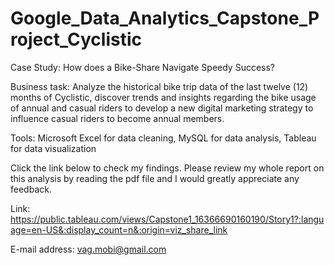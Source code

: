 # Google_Data_Analytics_Capstone_Project_Cyclistic
Case Study: How does a Bike-Share Navigate Speedy Success?

Business task: Analyze the historical bike trip data of the last twelve (12) months of Cyclistic, discover trends and insights regarding the bike usage of annual and casual riders to develop a new digital marketing strategy to influence casual riders to become annual members.

Tools: Microsoft Excel for data cleaning, MySQL for data analysis, Tableau for data visualization

Click the link below to check my findings. Please review my whole report on this analysis by reading the pdf file and I would greatly appreciate any feedback.

Link: https://public.tableau.com/views/Capstone1_16366690160190/Story1?:language=en-US&:display_count=n&:origin=viz_share_link 

E-mail address: vag.mobi@gmail.com
